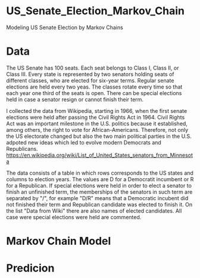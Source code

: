 # US_Senate_Election_Markov_Chain
Modeling US Senate Election by Markov Chains

# Data
The US Senate has 100 seats. Each seat belongs to Class I, Class II, or Class III. Every state is represented by two senators holding seats of different classes, who are elected for six-year terms. Regular senate elections are held every two yeas. The classes rotate every time so that each year one third of the seats is open. There can be special elections held in case a senator resign or cannot finish their term. 

I collected the data from Wikipedia, starting in 1966, when the first senate elections were held after passing the Civil Rights Act in 1964. Civil Rights Act was an important milestone in the U.S. politics because it established, among others, the right to vote for African-Americans. Therefore, not only the US electorate changed but also the two main political parties in the U.S. adpoted new ideas which led to evolve modern Democrats and Republicans. 
https://en.wikipedia.org/wiki/List_of_United_States_senators_from_Minnesota

The data consists of a table in which rows corresponds to the US states and columns to election years. The values are D for a Democratit incumbent or R for a Republican. If special elections were held in order to elect a senator to finish an unfinished term, the memberships of the senators in such term are separated by "/", for example "D/R" means that a Democratic incubent did not finished their term and Republican candidate was elected to finish it. On the list "Data from Wiki" there are also names of elected candidates. All case were special elections were held are commented.

# Markov Chain Model

# Predicion
